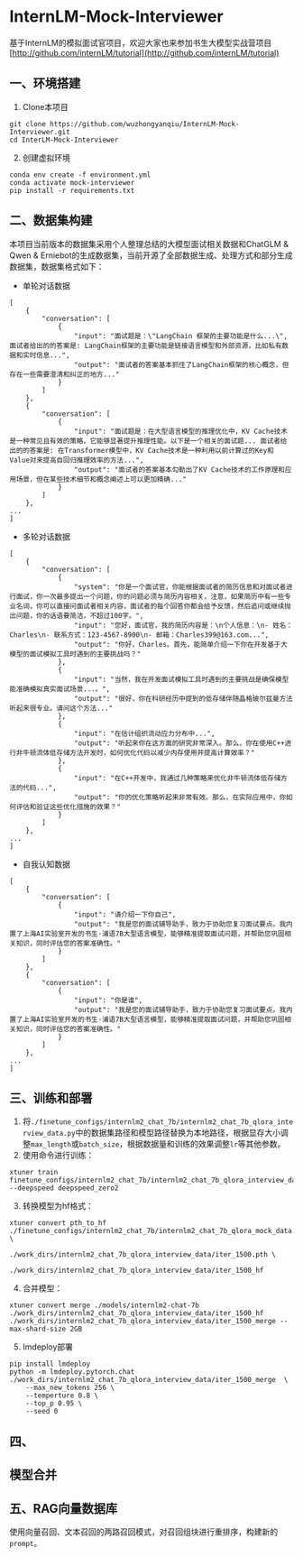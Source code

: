 # InternLM-Mock-Interviewer
基于InternLM的模拟面试官项目，欢迎大家也来参加书生大模型实战营项目[http://github.com/internLM/tutorial](http://github.com/internLM/tutorial)
## 一、环境搭建
1. Clone本项目
```
git clone https://github.com/wuzhongyanqiu/InternLM-Mock-Interviewer.git
cd InterLM-Mock-Interviewer
```
2. 创建虚拟环境
```
conda env create -f environment.yml
conda activate mock-interviewer
pip install -r requirements.txt
```
## 二、数据集构建
本项目当前版本的数据集采用个人整理总结的大模型面试相关数据和ChatGLM & Qwen & Erniebot的生成数据集，当前开源了全部数据生成、处理方式和部分生成数据集，数据集格式如下：
- 单轮对话数据
```
[
    {
        "conversation": [
            {
                "input": "面试题是：\"LangChain 框架的主要功能是什么...\", 面试者给出的的答案是: LangChain框架的主要功能是链接语言模型和外部资源，比如私有数据和实时信息...",
                "output": "面试者的答案基本抓住了LangChain框架的核心概念，但存在一些需要澄清和纠正的地方..."
            }
        ]
    },
    {
        "conversation": [
            {
                "input": "面试题是：在大型语言模型的推理优化中，KV Cache技术是一种常见且有效的策略，它能够显著提升推理性能。以下是一个相关的面试题... 面试者给出的的答案是: 在Transformer模型中，KV Cache技术是一种利用以前计算过的Key和Value对来提高自回归推理效率的方法...",
                "output": "面试者的答案基本勾勒出了KV Cache技术的工作原理和应用场景，但在某些技术细节和概念阐述上可以更加精确..."
            }
        ]
    },
...
]
```
- 多轮对话数据
```
[
    {
        "conversation": [
            {
                "system": "你是一个面试官，你能根据面试者的简历信息和对面试者进行面试，你一次最多提出一个问题，你的问题必须与简历内容相关，注意，如果简历中有一些专业名词，你可以直接问面试者相关内容，面试者的每个回答你都会给予反馈，然后追问或继续抛出问题，你的话语要简洁，不超过100字。",
                "input": "您好，面试官，我的简历内容是：\n个人信息：\n- 姓名：Charles\n- 联系方式：123-4567-8900\n- 邮箱：Charles399@163.com...",
                "output": "你好，Charles。首先，能简单介绍一下你在开发基于大模型的面试模拟工具时遇到的主要挑战吗？"
            },
            {
                "input": "当然，我在开发面试模拟工具时遇到的主要挑战是确保模型能准确模拟真实面试场景...。",
                "output": "很好，你在科研经历中提到的低存储伴随晶格玻尔兹曼方法听起来很专业。请问这个方法..."
            },
            {
                "input": "在估计组织流动应力分布中...",
                "output": "听起来你在这方面的研究非常深入。那么，你在使用C++进行非牛顿流体低存储方法开发时，如何优化代码以减少内存使用并提高计算效率？"
            },
            {
                "input": "在C++开发中，我通过几种策略来优化非牛顿流体低存储方法的代码...",
                "output": "你的优化策略听起来非常有效。那么，在实际应用中，你如何评估和验证这些优化措施的效果？"
            }
        ]
    },
...
]
```
- 自我认知数据
```
[
    {
        "conversation": [
            {
                "input": "请介绍一下你自己",
                "output": "我是您的面试辅导助手，致力于协助您复习面试要点。我内置了上海AI实验室开发的书生·浦语7B大型语言模型，能够精准提取面试问题，并帮助您巩固相关知识，同时评估您的答案准确性。"
            }
        ]
    },
    {
        "conversation": [
            {
                "input": "你是谁",
                "output": "我是您的面试辅导助手，致力于协助您复习面试要点。我内置了上海AI实验室开发的书生·浦语7B大型语言模型，能够精准提取面试问题，并帮助您巩固相关知识，同时评估您的答案准确性。"
            }
        ]
    },
...
]
```
## 三、训练和部署
1. 将`./finetune_configs/internlm2_chat_7b/internlm2_chat_7b_qlora_interview_data.py`中的数据集路径和模型路径替换为本地路径，根据显存大小调整`max_length`或`batch_size`，根据数据量和训练的效果调整`lr`等其他参数。
2. 使用命令进行训练：
```
xtuner train finetune_configs/internlm2_chat_7b/internlm2_chat_7b_qlora_interview_data.py --deepspeed deepspeed_zero2
```
3. 转换模型为hf格式：
```
xtuner convert pth_to_hf ./finetune_configs/internlm2_chat_7b/internlm2_chat_7b_qlora_mock_data.py \
                         ./work_dirs/internlm2_chat_7b_qlora_interview_data/iter_1500.pth \
                         ./work_dirs/internlm2_chat_7b_qlora_interview_data/iter_1500_hf
```
4. 合并模型：
```
xtuner convert merge ./models/internlm2-chat-7b ./work_dirs/internlm2_chat_7b_qlora_interview_data/iter_1500_hf ./work_dirs/internlm2_chat_7b_qlora_interview_data/iter_1500_merge --max-shard-size 2GB
```
5. Imdeploy部署
```
pip install lmdeploy
python -m lmdeploy.pytorch.chat ./work_dirs/internlm2_chat_7b_qlora_interview_data/iter_1500_merge  \
    --max_new_tokens 256 \
    --temperture 0.8 \
    --top_p 0.95 \
    --seed 0
```



## 四、
## 模型合并
## 五、RAG向量数据库
使用向量召回、文本召回的两路召回模式，对召回组块进行重排序，构建新的`prompt`。

